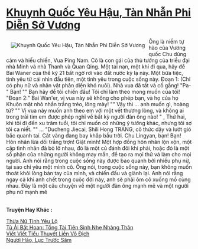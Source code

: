 <a href="https://truyentiki.com/khuynh-quoc-yeu-hau-tan-nhan-phi-dien-so-vuong.30428/" title="Khuynh Quốc Yêu Hậu, Tàn Nhẫn Phi Diễn Sở Vương"><h1>Khuynh Quốc Yêu Hậu, Tàn Nhẫn Phi Diễn Sở Vương</h1></a><div style="display:table"><img align="right" style="float: left; padding: 10px;" src="https://truyentiki.com/a/img/str/src/30428.jpg" alt="Khuynh Quốc Yêu Hậu, Tàn Nhẫn Phi Diễn Sở Vương">Ông là niềm tự hào của Vương quốc Chu dũng cảm và hiếu chiến, Vua Ping Nam. Cô là con gái của thủ tướng của triều đại nhà Minh và nhà Thanh và Quan Qing. Một tai nạn, một khi đi qua, hãy để Bai Waner của thế kỷ 21 bất ngờ rơi vào đất nước kỳ lạ này. Một bữa tiệc, tình yêu từ cái nhìn đầu tiên, một tình yêu trong cuộc sống này. Đoạn 1: (Chỉ có phụ nữ và nhân vật phản diện khó nuôi). Nhà vua đã tát và cố gắng! "Pa-" Bạn! "" Bạn hãy để tôi chiến đấu! Tôi chỉ làm theo mong muốn của tôi! "Đoạn 2:" Bai Wan&#39;er, vị vua này sẽ không cho phép bạn, và họ của họ Khuôn mặt nhỏ nhắn trắng trẻo, lông mày! "" Vậy thì ... anh muốn gì, hoàng tử? "" Vị vua này muốn anh theo em với một vết thương lòng, và không ai trong trái tim em được phép nghĩ về bất kỳ người đàn ông nào! " , Thứ hai, khi tôi đi đến xu trăm tuổi, tôi chỉ muốn có những ý tưởng khác, nhưng tôi sợ tôi ca niết. "" ... "Ducheng Jiecai, Shili Hong TRANG, cô thức dậy và lướt gió bắc quanh tai. Cát vàng đang bay khắp bầu trời. Chu Lingyan, bạn! Bạn! Hôn nhân lừa dối trắng trợn! Giật mình! Một hợp đồng hôn nhân lộn xộn, một cặp tình nhân đã bỏ lỡ nhau, đó là một cú đánh đôi khi phải, hoặc đó là một số phận của những người không may mắn, để tạo ra mọi thứ và làm cho mọi người. Anh nói rằng trong cuộc sống này được bao quanh bởi nhiều phụ nữ, tại sao chỉ yêu một mình cô. Ông nói, trong cuộc sống này, bạn không muốn thoát khỏi lòng bàn tay của mình, và chiến đấu và giành lại. Anh nói rằng ngay cả khi anh chết trong cuộc đời này, anh sẽ phải ôm cô xuống mồ cùng nhau. Đây là một câu chuyện về một người đàn ông mạnh mẽ và một người phụ nữ mạnh mẽ</div><p><br><b>Truyện Hay Khác :</b></p><a href="https://truyentiki.com/thua-nu-tinh-yeu-lo.30427/" alt="Thừa Nữ Tình Yêu Lộ">Thừa Nữ Tình Yêu Lộ</a><br/><a href="https://github.com/nownovels/truyenhay/tree/master/truyenhay/30727/README.md" alt="Tù Ái Bắt Hoan: Tổng Tài Tiên Sinh Nhẹ Nhàng Thân">Tù Ái Bắt Hoan: Tổng Tài Tiên Sinh Nhẹ Nhàng Thân</a><br/><a href="https://truyentiki.wordpress.com/2020/06/08/viet-viet-tieu-thuyet-lien-vo-dich/" alt="Viết Viết Tiểu Thuyết Liền Vô Địch">Viết Viết Tiểu Thuyết Liền Vô Địch</a><br/><a href="https://github.com/nownovels/truyenhay/tree/master/truyenhay/30416/README.md" alt="Ngươi Hảo, Lục Trước Sâm">Ngươi Hảo, Lục Trước Sâm</a><br/>